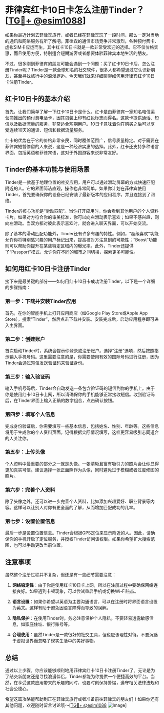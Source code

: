 # 菲律宾红卡10日卡怎么注册Tinder？[[TG💪+ @esim1088](https://t.me/s/esim1088)]

如果你最近计划去菲律宾旅行，或者已经在菲律宾玩了一段时间，那么一定对当地的通讯和网络服务有所了解吧。菲律宾的通信市场竞争非常激烈，各种预付费卡、虚拟SIM卡应运而生，其中红卡10日卡就是一款非常受欢迎的选择。它不仅价格实惠，而且使用方便，特别适合短期游客或者想要体验菲律宾本地生活的朋友。

不过，很多刚到菲律宾的朋友可能会遇到一个问题：买了红卡10日卡后，怎么注册Tinder呢？Tinder是一款全球知名的社交软件，很多人都希望通过它认识新朋友，甚至寻找旅行中的浪漫邂逅。今天我们就来详细聊聊如何用菲律宾红卡10日卡注册Tinder。

## 红卡10日卡的基本介绍

首先，让我们简单了解一下红卡10日卡是什么。红卡是由菲律宾一家知名电信运营商推出的预付费电话卡，因其包装上印有红色标志而得名。这款卡提供通话、短信以及数据流量的服务，非常适合短期用户。10日卡意味着你在购买之后可以享受连续10天的通话、短信和数据流量服务。

红卡的优势在于它的价格非常亲民，同时覆盖范围广，信号质量稳定。对于需要在菲律宾短暂停留的人来说，这是一种经济实惠的选择。此外，红卡还支持多种语言界面，包括英语和菲律宾语，这对于外国游客来说非常友好。

## Tinder的基本功能与使用场景

Tinder是一款基于地理位置的社交应用，用户可以通过滑动屏幕的方式快速匹配附近的人。它的界面简洁直观，操作也非常简单。如果你计划在菲律宾使用Tinder，首先要确保你的设备已经安装了最新版本的应用程序，并且连接到了网络。

Tinder的核心功能是“滑动匹配”。当你打开应用时，你会看到其他用户的个人资料卡片。如果对方符合你的审美标准，你可以向右滑动表示喜欢；如果不感兴趣，则向左滑动。当双方都对彼此表示喜欢时，就会进入聊天界面，可以开始交流。

除了基本的滑动匹配功能外，Tinder还有许多有趣的特性。例如，“超级喜欢”功能允许你将特别感兴趣的用户标记出来，提高被对方注意到的可能性；“Boost”功能则可以帮助你提升在某些特定区域内的曝光率。此外，Tinder还提供了“Passport”模式，允许你在不同的城市之间切换，探索更多可能性。

## 如何用红卡10日卡注册Tinder

接下来是最关键的部分——如何用红卡10日卡成功注册Tinder。以下是一个详细的步骤指南：

### 第一步：下载并安装Tinder应用

首先，在你的智能手机上打开应用商店（如Google Play Store或Apple App Store），搜索“Tinder”，然后点击下载并安装。安装完成后，启动应用程序即可进入主界面。

### 第二步：创建账户

首次启动Tinder时，系统会提示你登录或注册账户。选择“注册”选项，然后按照指示输入手机号码。这里需要注意的是，你需要使用有效的国际号码进行注册，因为Tinder会通过短信发送验证码来验证身份。

### 第三步：输入验证码

输入手机号码后，Tinder会自动发送一条包含验证码的短信到你的手机上。由于你是使用红卡10日卡上网，所以请确保你的手机能够正常接收短信。收到验证码后，在Tinder界面上输入正确的数字组合，点击确认按钮。

### 第四步：填写个人信息

完成身份验证后，你需要填写一些基本信息，包括姓名、性别、年龄等。这些信息将用于生成你的个人资料页面。记得根据实际情况填写，这样更容易吸引志同道合的人关注你。

### 第五步：上传头像

个人资料中最重要的部分之一就是头像。一张清晰且富有吸引力的照片会让你显得更加真实可信。建议选择一张正面照作为头像，同时避免过于模糊或者过度修图的照片。

### 第六步：完善个人资料

除了头像之外，还可以进一步完善个人资料，比如添加兴趣爱好、职业背景等内容。这样可以让别人对你有更全面的了解，从而增加匹配成功的几率。

### 第七步：设置位置信息

最后一步是设置位置信息。Tinder会根据GPS定位来显示附近的人。因此，请确保你的手机开启了定位服务，并授权Tinder访问该权限。如果你希望扩大搜索范围，也可以手动更改当前位置。

## 注意事项

虽然整个注册过程并不复杂，但还是有一些细节需要注意：

1. **网络稳定性**：由于你是使用红卡10日卡上网，所以在注册过程中要确保网络连接良好。如果遇到卡顿现象，可以尝试重启手机或切换Wi-Fi热点。
   
2. **语言设置**：如果你希望以英语为主要沟通语言，可以在注册时将界面语言设置为英文。这样有助于避免因语言障碍而导致的误解。

3. **隐私保护**：在使用Tinder时，务必注意保护个人隐私。不要轻易透露敏感信息，如家庭住址、银行账号等。

4. **合理使用**：虽然Tinder是一款很好的社交工具，但也应该理性对待。不要沉迷于虚拟世界而忽略了现实生活中的美好事物。

## 总结

通过以上步骤，你应该能够顺利地用菲律宾红卡10日卡注册Tinder了。无论是为了结交新朋友还是寻找浪漫伴侣，Tinder都能为你提供一个便捷高效的平台。当然，在享受这款应用带来的乐趣的同时，也要时刻保持警惕，遵守相关法律法规和社会公德心。

希望这篇攻略能帮助到正在菲律宾旅行或者准备前往菲律宾的朋友们！如果你还有其他问题，欢迎随时留言讨论哦～[[TG💪+ @esim1088](https://t.me/s/esim1088) ![Image](https://i.postimg.cc/4NQfJmqS/Snipaste-2025-05-13-00-14-12.png)]